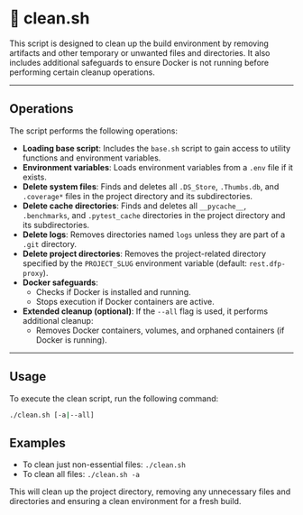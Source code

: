 # 🧹 clean.sh

This script is designed to clean up the build environment by removing artifacts and other temporary or unwanted files and directories. It also includes additional safeguards to ensure Docker is not running before performing certain cleanup operations.

---

## Operations

The script performs the following operations:

- **Loading base script**: Includes the `base.sh` script to gain access to utility functions and environment variables.
- **Environment variables**: Loads environment variables from a `.env` file if it exists.
- **Delete system files**: Finds and deletes all `.DS_Store`, `.Thumbs.db`, and `.coverage*` files in the project directory and its subdirectories.
- **Delete cache directories**: Finds and deletes all `__pycache__`, `.benchmarks`, and `.pytest_cache` directories in the project directory and its subdirectories.
- **Delete logs**: Removes directories named `logs` unless they are part of a `.git` directory.
- **Delete project directories**: Removes the project-related directory specified by the `PROJECT_SLUG` environment variable (default: `rest.dfp-proxy`).
- **Docker safeguards**:
    - Checks if Docker is installed and running.
    - Stops execution if Docker containers are active.
- **Extended cleanup (optional)**: If the `--all` flag is used, it performs additional cleanup:
    - Removes Docker containers, volumes, and orphaned containers (if Docker is running).

---

## Usage

To execute the clean script, run the following command:

```sh
./clean.sh [-a|--all]
```

## Examples

- To clean just non-essential files: `./clean.sh`
- To clean all files: `./clean.sh -a`

This will clean up the project directory, removing any unnecessary files and directories and ensuring a clean environment for a fresh build.
